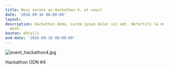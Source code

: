 ```yaml
---
title: Nous serons au Hackathon 4, et vous?
date: '2016-09-16 00:00:00'
layout: 
description: Hackathon demo. Lorem ipsum dolor sit amt. Nefertiti la mère à toutankamon
  wesh.
bouton: détails
end-date: '2016-09-18 00:00:00'
---
```


![event_hackathon4.jpg]({{site.baseurl}}/img/medias/event_hackathon4.jpg)

Hackathon ODN #4